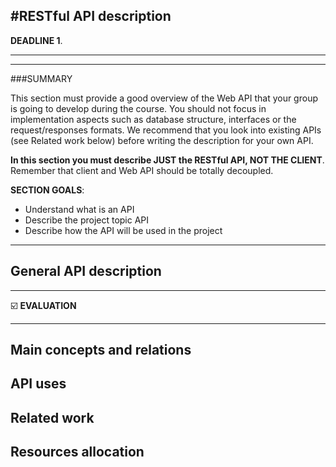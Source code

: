 #RESTful API description
---

**DEADLINE 1**.

---
---

###SUMMARY

This section must provide a good overview of the Web API that your group is going to develop during the course. You should not focus in implementation aspects such as database structure,  interfaces or the request/responses formats. We recommend that you look into existing APIs (see Related work below) before writing the description for your own API.

**In this section you must describe JUST the RESTful API, NOT THE CLIENT**. Remember that client and Web API should be totally decoupled.

**SECTION GOALS**:

* Understand what is an API
* Describe the project topic API
* Describe how the API will be used in the project

---
## General API description


---

:ballot_box_with_check: **EVALUATION**

---
## Main concepts and relations
## API uses
## Related work
## Resources allocation